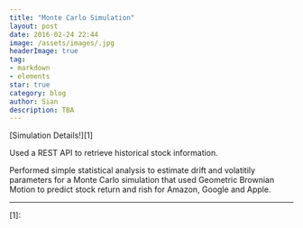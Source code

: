 ```yaml
---
title: "Monte Carlo Simulation"
layout: post
date: 2016-02-24 22:44
image: /assets/images/.jpg 
headerImage: true
tag:
- markdown
- elements
star: true
category: blog
author: Sian
description: TBA
---
```


[Simulation Details!][1]

Used a REST API to retrieve historical stock information. 

Performed simple statistical analysis to estimate drift and volatitily parameters for a Monte Carlo simulation that used Geometric Brownian Motion to predict stock return and rish for Amazon, Google and Apple.



---



[1]: 
